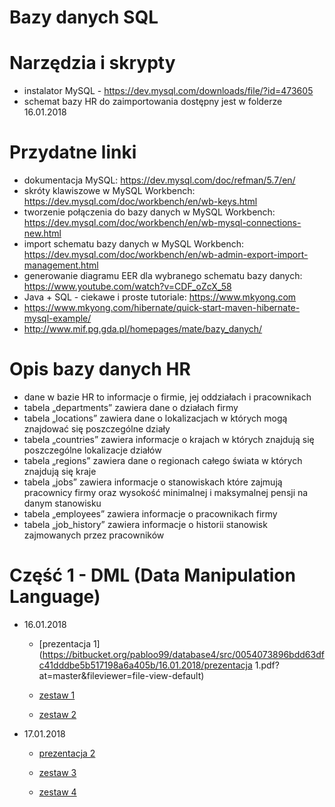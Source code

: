 # Bazy danych SQL

# Narzędzia i skrypty
- instalator MySQL - https://dev.mysql.com/downloads/file/?id=473605
- schemat bazy HR do zaimportowania dostępny jest w folderze 16.01.2018

# Przydatne linki
- dokumentacja MySQL: https://dev.mysql.com/doc/refman/5.7/en/
- skróty klawiszowe w MySQL Workbench: https://dev.mysql.com/doc/workbench/en/wb-keys.html
- tworzenie połączenia do bazy danych w MySQL Workbench: https://dev.mysql.com/doc/workbench/en/wb-mysql-connections-new.html
- import schematu bazy danych w MySQL Workbench: https://dev.mysql.com/doc/workbench/en/wb-admin-export-import-management.html
- generowanie diagramu EER dla wybranego schematu bazy danych: https://www.youtube.com/watch?v=CDF_oZcX_58
- Java + SQL - ciekawe i proste tutoriale: https://www.mkyong.com
- https://www.mkyong.com/hibernate/quick-start-maven-hibernate-mysql-example/
- http://www.mif.pg.gda.pl/homepages/mate/bazy_danych/

# Opis bazy danych HR
* dane w bazie HR to informacje o firmie, jej oddziałach i pracownikach
* tabela „departments” zawiera dane o działach firmy
* tabela „locations” zawiera dane o lokalizacjach w których mogą znajdować się poszczególne działy
* tabela „countries” zawiera informacje o krajach w których znajdują się poszczególne lokalizacje działów
* tabela „regions” zawiera dane o regionach całego świata w których znajdują się kraje
* tabela „jobs” zawiera informacje o stanowiskach które zajmują pracownicy firmy oraz 
  wysokość minimalnej i maksymalnej pensji na danym stanowisku
* tabela „employees” zawiera informacje o pracownikach firmy
* tabela „job_history” zawiera informacje o historii stanowisk zajmowanych przez pracowników

# Część 1 - DML (Data Manipulation Language)
- 16.01.2018
	- [prezentacja 1](https://bitbucket.org/pabloo99/database4/src/0054073896bdd63dfc41dddbe5b517198a6a405b/16.01.2018/prezentacja 1.pdf?at=master&fileviewer=file-view-default)
	
	- [zestaw 1](https://bitbucket.org/pabloo99/database4/src/0054073896bdd63dfc41dddbe5b517198a6a405b/16.01.2018/zestaw%201.pdf?at=master&fileviewer=file-view-default)		
	- [zestaw 2](https://bitbucket.org/pabloo99/database4/src/0054073896bdd63dfc41dddbe5b517198a6a405b/16.01.2018/zestaw%202.pdf?at=master&fileviewer=file-view-default)
	
- 17.01.2018
	- [prezentacja 2](https://bitbucket.org/pabloo99/database4/src/4ad93644d0b46c251e5b894900b5328a429a9295/17.01.2018/prezentacja%202.pdf?at=master&fileviewer=file-view-default)
	
	- [zestaw 3](https://bitbucket.org/pabloo99/database4/src/4ad93644d0b46c251e5b894900b5328a429a9295/17.01.2018/zestaw%203.pdf?at=master&fileviewer=file-view-default)		
	- [zestaw 4](https://bitbucket.org/pabloo99/database4/src/4ad93644d0b46c251e5b894900b5328a429a9295/17.01.2018/zestaw%204.pdf?at=master&fileviewer=file-view-default)
	
